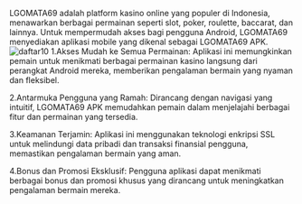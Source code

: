 LGOMATA69 adalah platform kasino online yang populer di Indonesia, menawarkan berbagai permainan seperti slot, poker, roulette, baccarat, dan lainnya. Untuk mempermudah akses bagi pengguna Android, LGOMATA69 menyediakan aplikasi mobile yang dikenal sebagai LGOMATA69 APK.
![d[aftar10](https://lorengbos21.weebly.com/)](https://github.com/user-attachments/assets/7884f5f4-15da-4732-b9b8-ab93777da0ff)
1.Akses Mudah ke Semua Permainan: Aplikasi ini memungkinkan pemain untuk menikmati berbagai permainan kasino langsung dari perangkat Android mereka, memberikan pengalaman bermain yang nyaman dan fleksibel.​

2.Antarmuka Pengguna yang Ramah: Dirancang dengan navigasi yang intuitif, LGOMATA69 APK memudahkan pemain dalam menjelajahi berbagai fitur dan permainan yang tersedia.​

3.Keamanan Terjamin: Aplikasi ini menggunakan teknologi enkripsi SSL untuk melindungi data pribadi dan transaksi finansial pengguna, memastikan pengalaman bermain yang aman.​

4.Bonus dan Promosi Eksklusif: Pengguna aplikasi dapat menikmati berbagai bonus dan promosi khusus yang dirancang untuk meningkatkan pengalaman bermain mereka.​
